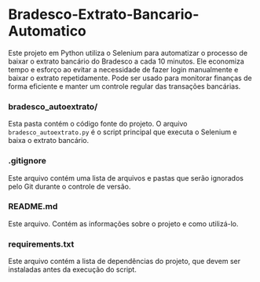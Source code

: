 # Bradesco-Extrato-Bancario-Automatico

Este projeto em Python utiliza o Selenium para automatizar o processo de baixar o extrato bancário do Bradesco a cada 10 minutos. Ele economiza tempo e esforço ao evitar a necessidade de fazer login manualmente e baixar o extrato repetidamente. Pode ser usado para monitorar finanças de forma eficiente e manter um controle regular das transações bancárias.

### bradesco_autoextrato/
Esta pasta contém o código fonte do projeto. O arquivo `bradesco_autoextrato.py` é o script principal que executa o Selenium e baixa o extrato bancário.
### .gitignore
Este arquivo contém uma lista de arquivos e pastas que serão ignorados pelo Git durante o controle de versão.

### README.md
Este arquivo. Contém as informações sobre o projeto e como utilizá-lo.

### requirements.txt
Este arquivo contém a lista de dependências do projeto, que devem ser instaladas antes da execução do script.
